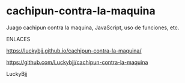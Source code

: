 # cachipun-contra-la-maquina
Juago cachipun contra la maquina, JavaScript, uso de funciones,  etc.

ENLACES 

https://luckybjj.github.io/cachipun-contra-la-maquina/

https://github.com/Luckybjj/cachipun-contra-la-maquina

LuckyBjj

